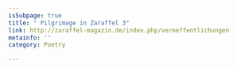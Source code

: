 ```yaml
---
isSubpage: true
title: " Pilgrimage in Zaraffel 3"
link: http://zaraffel-magazin.de/index.php/veroeffentlichungen
metainfo: ''
category: Poetry

---
```

